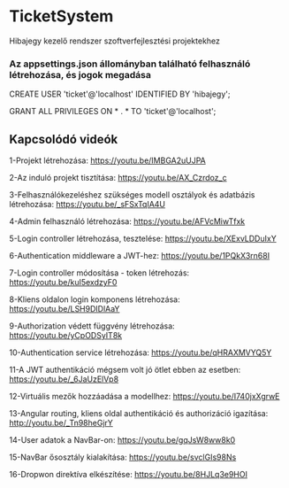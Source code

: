 # TicketSystem
Hibajegy kezelő rendszer szoftverfejlesztési projektekhez

### Az appsettings.json állományban található felhasználó létrehozása, és jogok megadása

CREATE USER 'ticket'@'localhost' IDENTIFIED BY 'hibajegy';

GRANT ALL PRIVILEGES ON * . * TO 'ticket'@'localhost';


## Kapcsolódó videók
1-Projekt létrehozása: https://youtu.be/IMBGA2uUJPA

2-Az induló projekt tisztítása: https://youtu.be/AX_Czrdoz_c

3-Felhasználókezeléshez szükséges modell osztályok és adatbázis létrehozása: https://youtu.be/_sFSxTqIA4U

4-Admin felhasználó létrehozása: https://youtu.be/AFVcMiwTfxk

5-Login controller létrehozása, tesztelése: https://youtu.be/XExvLDDuIxY

6-Authentication middleware a JWT-hez: https://youtu.be/1PQkX3rn68I

7-Login controller módosítása - token létrehozás: https://youtu.be/kuI5exdzyF0

8-Kliens oldalon login komponens létrehozása: https://youtu.be/LSH9DIDlAaY

9-Authorization védett függvény létrehozása: https://youtu.be/yCpODSyIT8k

10-Authentication service létrehozása: https://youtu.be/qHRAXMVYQ5Y

11-A JWT authentikáció mégsem volt jó ötlet ebben az esetben: https://youtu.be/_6JaUzElVp8

12-Virtuális mezők hozzáadása a modellhez: https://youtu.be/I740jxXgrwE

13-Angular routing, kliens oldal authentikáció és authorizáció igazítása: http://youtu.be/_Tn98heGjrY

14-User adatok a NavBar-on: https://youtu.be/gqJsW8ww8k0

15-NavBar ősosztály kialakítása: https://youtu.be/svclGIs98Ns

16-Dropwon direktíva elkészítése: https://youtu.be/8HJLq3e9HOI